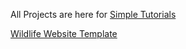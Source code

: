 All Projects are here for [Simple Tutorials](https://www.youtube.com/channel/UCr543ouui9QkNH81C3JsBww)

[Wildlife Website Template](./AdventureTime/index.html)
